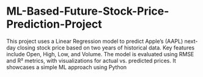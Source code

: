 # ML-Based-Future-Stock-Price-Prediction-Project
This project uses a Linear Regression model to predict Apple’s (AAPL) next-day closing stock price based on two years of historical data. Key features include Open, High, Low, and Volume. The model is evaluated using RMSE and R² metrics, with visualizations for actual vs. predicted prices. It showcases a simple ML approach using Python
